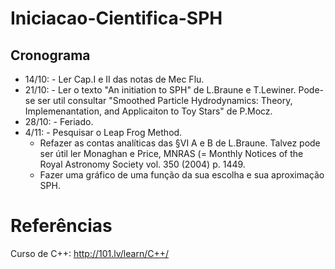 # Iniciacao-Cientifica-SPH

## Cronograma

- 14/10: - Ler Cap.I e II das notas de Mec Flu.
- 21/10: - Ler o texto "An initiation to SPH" de L.Braune e T.Lewiner. Pode-se ser util consultar "Smoothed Particle Hydrodynamics: Theory, Implemenantation, and Applicaiton to Toy Stars" de P.Mocz.
- 28/10: - Feriado.
- 4/11: - Pesquisar o Leap Frog Method.
  - Refazer as contas analíticas das §VI A e B de L.Braune. Talvez pode ser útil ler Monaghan e Price, MNRAS (= Monthly Notices of the Royal Astronomy Society vol. 350 (2004) p. 1449.
  - Fazer uma gráfico de uma função da sua escolha e sua aproximação SPH.

# Referências

Curso de C++: http://101.lv/learn/C++/
